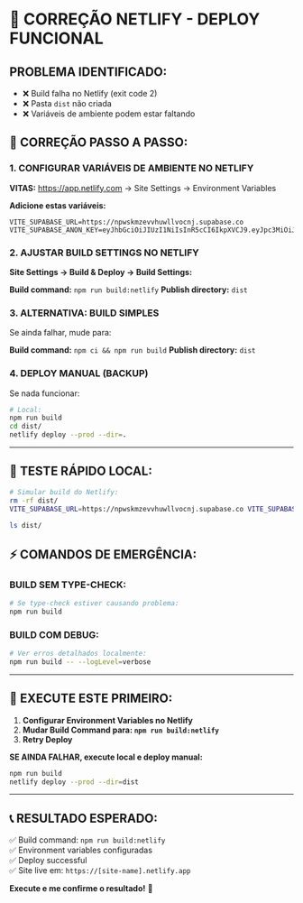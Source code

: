 # 🚨 **CORREÇÃO NETLIFY - DEPLOY FUNCIONAL**

## **PROBLEMA IDENTIFICADO:**
- ❌ Build falha no Netlify (exit code 2)
- ❌ Pasta `dist` não criada
- ❌ Variáveis de ambiente podem estar faltando

## **🔧 CORREÇÃO PASSO A PASSO:**

### **1. CONFIGURAR VARIÁVEIS DE AMBIENTE NO NETLIFY**

**VITAS:** https://app.netlify.com → Site Settings → Environment Variables

**Adicione estas variáveis:**

```
VITE_SUPABASE_URL=https://npwskmzevvhuwllvocnj.supabase.co
VITE_SUPABASE_ANON_KEY=eyJhbGciOiJIUzI1NiIsInR5cCI6IkpXVCJ9.eyJpc3MiOiJzdXBhYmFzZSIsInJlZiI6Im5wd3NrbXpldnZodXdsbHZvY25qIiwicm9sZSI6ImFub24iLCJpYXQiOjE3Mjc4NDA3NDcsImV4cCI6MjA0MzQxNjc0N30.0rT9kYO0P5vLjsRkp0K6u3wz2OKWaR6dWYKxLrIVmFc
```

### **2. AJUSTAR BUILD SETTINGS NO NETLIFY**

**Site Settings → Build & Deploy → Build Settings:**

**Build command:** `npm run build:netlify`
**Publish directory:** `dist`

### **3. ALTERNATIVA: BUILD SIMPLES**

Se ainda falhar, mude para:

**Build command:** `npm ci && npm run build`
**Publish directory:** `dist`

### **4. DEPLOY MANUAL (BACKUP)**

Se nada funcionar:
```bash
# Local:
npm run build
cd dist/
netlify deploy --prod --dir=.
```

---

## **🚀 TESTE RÁPIDO LOCAL:**

```bash
# Simular build do Netlify:
rm -rf dist/
VITE_SUPABASE_URL=https://npwskmzevvhuwllvocnj.supabase.co VITE_SUPABASE_ANON_KEY=eyJhbGciOiJIUzI1NiIsInR5cCI6IkpXVCJ9.eyJpc3MiOiJzdXBhYmFzZSIsInJlZiI6Im5wd3NrbXpldnZodXdsbHZvY25qIiwicm9sZSI6ImFub24iLCJpYXQiOjE3Mjc4NDA3NDcsImV4cCI6MjA0MzQxNjc0N30.0rT9kYO0P5vLjsRkp0K6u3wz2OKWaR6dWYKxLrIVmFc npm run build

ls dist/
```

## **⚡ COMANDOS DE EMERGÊNCIA:**

### **BUILD SEM TYPE-CHECK:**
```bash
# Se type-check estiver causando problema:
npm run build
```

### **BUILD COM DEBUG:**
```bash
# Ver erros detalhados localmente:
npm run build -- --logLevel=verbose
```

---

## **🎯 EXECUTE ESTE PRIMEIRO:**

1. **Configurar Environment Variables no Netlify**
2. **Mudar Build Command para: `npm run build:netlify`**
3. **Retry Deploy**

**SE AINDA FALHAR, execute local e deploy manual:**

```bash
npm run build
netlify deploy --prod --dir=dist
```

---

## **📞 RESULTADO ESPERADO:**

✅ Build command: `npm run build:netlify`  
✅ Environment variables configuradas  
✅ Deploy successful  
✅ Site live em: `https://[site-name].netlify.app`

**Execute e me confirme o resultado!** 🚀